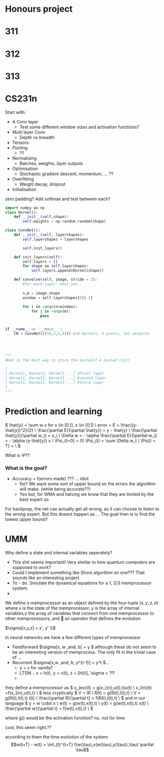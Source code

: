 # Honours project



# 311


# 312



# 313


# CS231n

Start with:
* A Conv layer
   * Test some different window sizes and activation functions?
* Multi layer Conv
   * Depth vs breadth
* Tensors
* Pooling
   * ??
* Normalising
   * Batches, weights, layer outputs
* Optimisation
   * Stochastic gradient descent, momentum, ... ??
* Overfitting
   * Weight decay, dropout
* Initialisation

zero padding?
Add softmax and test between each?

```python
import numpy as np
class Kernel():
    def __init__(self,shape):
        self.weights = np.random.random(shape)

class ConvNet():
    def __init__(self, layershapes):
        self.layershapes = layershapes

        self.init_layers()

    def init_layers(self):
        self.layers = []
        for shape in self.layershapes:
            self.layers.append(Kernel(shape))

    def convolve(self, image, stride = 2):
        #for each layer: #not yet..
        
        n,m = image.shape
        window = self.layershapes[0][-1]
        
        for i in range(n+window):
            for j in range(m):
                pass


if __name__ == '__main__':
    CN = ConvNet([(10,3,5,5)]) #10 kernels, 3 pixels, 5x5 networks
    



"""
WHat is the best way to store the kernels? A nested list?

[
[ Kernel1, Kernel2, Kernel3 ...] #first layer
[ Kernel1, Kernel2, Kernel3 ...] #second layer
[ Kernel1, Kernel2, Kernel3 ...] #third layer
]
"""

```


# Prediction and learning
$
\hat{y} = \sum w x for x \in [0,1], x \in [0,1] \\
error = E = \frac{(y-\hat{y})^2}{2} \\
\frac{\partial E}{\partial \hat{y}} = y - \hat{y} \\
\frac{\partial \hat{y}}{\partial w_i} = x_i  \\
\Delta w = - \alpha \frac{\partial E}{\partial w_i} = - \alpha (y-\hat{y}) x \\
\Psi_{t=0} = 0\\
\Psi_{t} = \sum \Delta w_t \\
\Psi{t = T} =  \\
$

What is $\Psi$?? 

### What is the goal?

* Accuracy = f(errors made) ???    ... idiot
    * No? We want some sort of upper bound on the errors the algorithm will make. (while being accurate??)
    * Yes but, for WMA and halving we know that they are limited by the best expert so 


For backprop, the net can actually get all wrong, as it can choose to listen to the wrong expert. But this doesnt happen as ...
The goal then is to find the lowest upper bound?
# UMM

Why define a state and internal variables seperately? 
* This shit seems important! Very similar to how quantum computers are supposed to work?
 * Could I implement something like Shors algorithm on one??? That sounds like an interesting project.
* To - do. Simulate the dynamical equations for a 1, 2/3 memprocessor system.
* 


We define a memprocessor as an object defined by the four-tuple $(x,y,z,\sigma)$ where x is the state of the memprocessor, y is the array of internal variables,z the array of variables that connect from one memprocessor to other memprocessors, and  an operator that defines the evolution

$\sigma[x,y,z] = x', y' \\$

In neural networks we have a few different types of memprocessor
* Feedforward $\sigma[x, w \,and\, b] = y $ although these do not seem to be an interesting version of memprocess. The only fit in the trivial case of ... 
* Recurrent $\sigma[x,w \,and\, b, y^{t-1}] = y^t $... 
  * y = x for vanilla? 
  * LTSM... x = h(t), y = c(t), z = [h(t)], \sigma = ?!?
  * 
  
they define a memprocessor as 
$
x_{ex}(t) = g(x_{in},u(t),t)u(t) \\
x_{in}(t) =f(x_{in},u(t),t) \\
$
less cryptically
$
V = IR \\
R(t) = g(R(t),I(t),t) \\
V = g(R(t),I(t),t) I(t) \\
\frac{\partial R}{\partial t} = f(R(t),I(t),t)  \\
$
and in our language
$
y = w \cdot x \\
w(t) = g(w(t),x(t),t) \\
y(t) = g(w(t),x(t),t) x(t) \\
\frac{\partial w}{\partial t} = f(w(t),x(t),t)  \\
$

where g() would be the activation function? no. not for time

cool, this seem right.??

according to them the time evolution of the system
$$w(t+T) - w(t) = \int_{t}^{t+T} f(w(\tau),x(w(\tau),y(\tau)),\tau) \parital \tau$$
